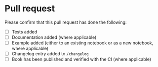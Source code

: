 # Pull request

Please confirm that this pull request has done the following:

- [ ] Tests added
- [ ] Documentation added (where applicable)
- [ ] Example added (either to an existing notebook or as a new notebook, where applicable)
- [ ] Changelog entry added to `/changelog`
- [ ] Book has been published and verified with the CI (where applicable)
